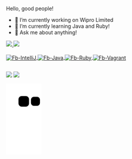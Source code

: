 Hello, good people! 

- 🔭 I’m currently working on Wipro Limited
- 🌱 I’m currently learning Java and Ruby!
- 💬 Ask me about anything!  


 <div>
  <a href="https://github.com/fbasagni">
  <img height="180em" src="https://github-readme-stats.vercel.app/api?username=fbasagni&show_icons=true&theme=dracula&include_all_commits=true&count_private=true"/>
  <img height="180em" src="https://github-readme-stats.vercel.app/api/top-langs/?username=fbasagni&layout=compact&langs_count=7&theme=dracula"/>
</div>
  
<div style="display: inline_block"><br>

  <img align="center" alt="Fb-IntelliJ" height="30" width="40" src="https://cdn.jsdelivr.net/gh/devicons/devicon@v2.13.0/devicon.min.css">
  <img align="center" alt="Fb-Java" height="30" width="40" src="https://cdn.jsdelivr.net/gh/devicons/devicon@v2.13.0/devicon.min.css">
  <img align="center" alt="Fb-Ruby" height="30" width="40" src="https://cdn.jsdelivr.net/gh/devicons/devicon@v2.13.0/devicon.min.css">
  <img align="center" alt="Fb-Vagrant" height="30" width="40" src="https://cdn.jsdelivr.net/gh/devicons/devicon@v2.13.0/devicon.min.css">
</div>
  
  ##  
   
<div> 
  <a href = "mailto:franbasagni@gmail.com"><img src="https://img.shields.io/badge/-Gmail-%23333?style=for-the-badge&logo=gmail&logoColor=white" target="_blank"></a>
  <a href="https://www.linkedin.com/in/francine-basagni-50879a70/" target="_blank"><img src="https://img.shields.io/badge/-LinkedIn-%230077B5?style=for-the-badge&logo=linkedin&logoColor=white" target="_blank"></a> 
 
  ![Snake animation](https://github.com/rafaballerini/rafaballerini/blob/output/github-contribution-grid-snake.svg)
 
</div>
